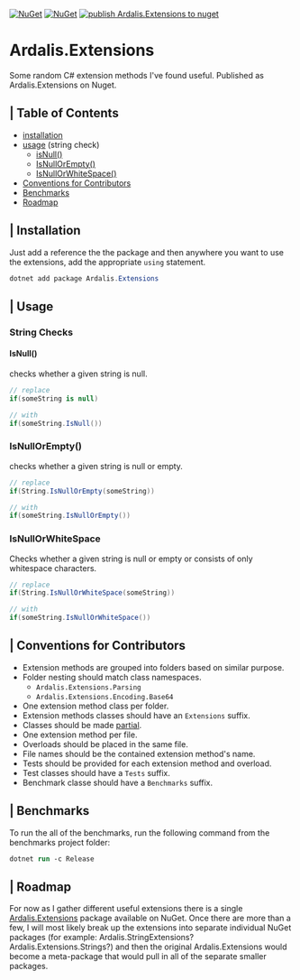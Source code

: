 [![NuGet](https://img.shields.io/nuget/v/Ardalis.Extensions.svg)](https://www.nuget.org/packages/Ardalis.Extensions)
[![NuGet](https://img.shields.io/nuget/dt/Ardalis.Extensions.svg)](https://www.nuget.org/packages/Ardalis.Extensions)
[![publish Ardalis.Extensions to nuget](https://github.com/ardalis/Ardalis.Extensions/actions/workflows/publish.yml/badge.svg)](https://github.com/ardalis/Ardalis.Extensions/actions/workflows/publish.yml)

# Ardalis.Extensions
Some random C# extension methods I've found useful. Published as Ardalis.Extensions on Nuget.

## | Table of Contents

- [installation](#installation)
- [usage](#usage) (string check)
    - [isNull()](#isnull)
    - [IsNullOrEmpty()](#isnullorempty)
    - [IsNullOrWhiteSpace()](#isnullorwhitespace)
- [Conventions for Contributors](#conventions-for-contributors)
- [Benchmarks](#benchmarks)
- [Roadmap](#roadmap)
## | Installation

Just add a reference the the package and then anywhere you want to use the extensions, add the appropriate `using` statement.

```powershell
dotnet add package Ardalis.Extensions
```

## | Usage

### String Checks

#### IsNull() 
checks whether a given string is null.

```csharp
// replace
if(someString is null)

// with
if(someString.IsNull())
```

### IsNullOrEmpty()
 checks whether a given string is null or empty.

```csharp
// replace
if(String.IsNullOrEmpty(someString))

// with
if(someString.IsNullOrEmpty())
```

### IsNullOrWhiteSpace 
Checks whether a given string is null or empty or consists of only whitespace characters.

```csharp
// replace
if(String.IsNullOrWhiteSpace(someString))

// with
if(someString.IsNullOrWhiteSpace())
```


## | Conventions for Contributors

- Extension methods are grouped into folders based on similar purpose.
- Folder nesting should match class namespaces.
  - `Ardalis.Extensions.Parsing`
  -  `Ardalis.Extensions.Encoding.Base64`
- One extension method class per folder.
- Extension methods classes should have an `Extensions` suffix.
- Classes should be made [partial](https://docs.microsoft.com/en-us/dotnet/csharp/programming-guide/classes-and-structs/partial-classes-and-methods#partial-classes).
- One extension method per file.
- Overloads should be placed in the same file.
- File names should be the contained extension method's name.
- Tests should be provided for each extension method and overload.
- Test classes should have a `Tests` suffix.
- Benchmark classe should have a `Benchmarks` suffix.

## | Benchmarks

To run the all of the benchmarks, run the following command from the benchmarks project folder:
```ps
dotnet run -c Release
```

## | Roadmap

For now as I gather different useful extensions there is a single [Ardalis.Extensions](https://www.nuget.org/packages/Ardalis.Extensions) package available on NuGet. Once there are more than a few, I will most likely break up the extensions into separate individual NuGet packages (for example: Ardalis.StringExtensions? Ardalis.Extensions.Strings?) and then the original Ardalis.Extensions would become a meta-package that would pull in all of the separate smaller packages.
